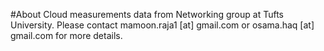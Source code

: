 #About
Cloud measurements data from Networking group at Tufts University.
Please contact mamoon.raja1 [at] gmail.com or osama.haq [at] gmail.com for more details.
